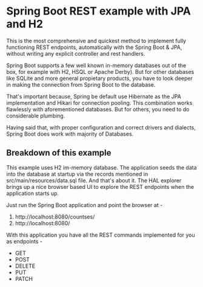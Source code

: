 # Spring Boot REST example with JPA and H2

This is the most comprehensive and quickest method to 
implement fully functioning REST endpoints, automatically
with the Spring Boot & JPA, without writing any explicit
controller and rest handlers.

Spring Boot supports a few well known in-memory databases out of the box, for example with H2, HSQL or Apache Derby).
But for other databases like SQLite and more general propietary
products, you have to look deeper in making the connection
from Spring Boot to the database.

That's important because, Spring be default use Hibernate as the
JPA implementation and Hikari for connection pooling. This combination
works flawlessly with aforementioned databases. But for others, you
need to do considerable plumbing.

Having said that, with proper configuration and correct drivers and dialects,
Spring Boot does work with majority of Databases.

## Breakdown of this example
This example uses H2 im-memory database. The application seeds the data
into the database at startup via the records mentioned in src/main/resources/data.sql file.
And that's about it. The HAL explorer brings up a nice browser based UI to 
explore the REST endpoints when the application starts up.

Just run the Spring Boot application and point the browser at - 

1. http://localhost:8080/countses/
2. http://localhost:8080/

With this application you have all the REST commands implemented
for you as endpoints - 

* GET
* POST
* DELETE
* PUT
* PATCH